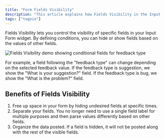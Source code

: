 ```yaml
---
title: "Form Fields Visibility"
description: "This article explains how Fields Visibility in the Input Form widget lets you control which form fields are shown or hidden based on other fields' values, and summarizes the main benefits of using this feature."
tags: ["tagoio"]
---
```


Fields Visibility lets you control the visibility of specific fields in your Input Form widget. By defining conditions, you can hide or show fields based on the values of other fields.

![Fields Visibility demo showing conditional fields for feedback type](/docs_imagem/tagoio/form-fields-visibility-2.png)

For example, a field following the "feedback type" can change depending on the selected feedback value. If the feedback type is suggestion, we show the "What is your suggestion?" field. If the feedback type is bug, we show the "What is the problem?" field.

## Benefits of Fields Visibility

1. Free up space in your form by hiding undesired fields at specific times.  
2. Separate your fields. You no longer need to use a single field label for multiple purposes and then parse values differently based on other fields.  
3. Organize the data posted. If a field is hidden, it will not be posted along with the rest of the visible fields.